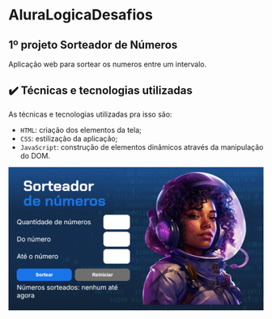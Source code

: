 # AluraLogicaDesafios

## 1º projeto Sorteador de Números

Aplicação web para sortear os numeros entre um intervalo.

## ✔️ Técnicas e tecnologias utilizadas

As técnicas e tecnologias utilizadas pra isso são:

- `HTML`: criação dos elementos da tela;
- `CSS`: estilização da aplicação;
- `JavaScript`: construção de elementos dinâmicos através da manipulação do DOM.

![NumeroSorteado](sorteador-numeros/img/NumeroSorteado.png)
